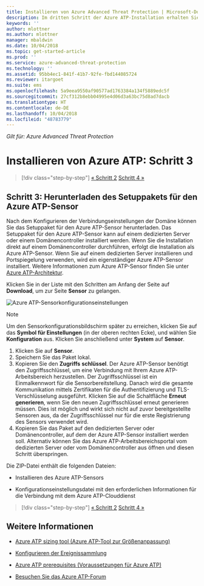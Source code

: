 ```yaml
---
title: Installieren von Azure Advanced Threat Protection | Microsoft-Dokumentation
description: Im dritten Schritt der Azure ATP-Installation erhalten Sie Hilfe zum Download des Setuppakets für den Azure ATP-Sensor.
keywords: ''
author: mlottner
ms.author: mlottner
manager: mbaldwin
ms.date: 10/04/2018
ms.topic: get-started-article
ms.prod: ''
ms.service: azure-advanced-threat-protection
ms.technology: ''
ms.assetid: 95bb4ec1-841f-41b7-92fe-fbd144085724
ms.reviewer: itargoet
ms.suite: ems
ms.openlocfilehash: 5a9eea9550af90577ad1763384a134f5889edc5f
ms.sourcegitcommit: 27cf312b8ebb04995e4d06d3a63bc75d8ad7dacb
ms.translationtype: HT
ms.contentlocale: de-DE
ms.lasthandoff: 10/04/2018
ms.locfileid: "48783779"
---
```

*Gilt für: Azure Advanced Threat Protection*



# <a name="install-azure-atp---step-3"></a>Installieren von Azure ATP: Schritt 3

> [!div class="step-by-step"]
> [« Schritt 2](install-atp-step2.md)
> [Schritt 4 »](install-atp-step4.md)

## <a name="step-3-download-the-azure-atp-sensor-setup-package"></a>Schritt 3: Herunterladen des Setuppakets für den Azure ATP-Sensor
Nach dem Konfigurieren der Verbindungseinstellungen der Domäne können Sie das Setuppaket für den Azure ATP-Sensor herunterladen. Das Setuppaket für den Azure ATP-Sensor kann auf einem dedizierten Server oder einem Domänencontroller installiert werden. Wenn Sie die Installation direkt auf einem Domänencontroller durchführen, erfolgt die Installation als Azure ATP-Sensor. Wenn Sie auf einem dedizierten Server installieren und Portspiegelung verwenden, wird ein eigenständiger Azure ATP-Sensor installiert. Weitere Informationen zum Azure ATP-Sensor finden Sie unter [Azure ATP-Architektur](atp-architecture.md). 

Klicken Sie in der Liste mit den Schritten am Anfang der Seite auf **Download**, um zur Seite **Sensor** zu gelangen.

![Azure ATP-Sensorkonfigurationseinstellungen](media/atp-sensor-config.png)

> [!NOTE] 
> Um den Sensorkonfigurationsbildschirm später zu erreichen, klicken Sie auf das **Symbol für Einstellungen** (in der oberen rechten Ecke), und wählen Sie **Konfiguration** aus. Klicken Sie anschließend unter **System** auf **Sensor**.  

1.  Klicken Sie auf **Sensor**.
2.  Speichern Sie das Paket lokal.
3.  Kopieren Sie den **Zugriffs** **schlüssel**. Der Azure ATP-Sensor benötigt den Zugriffsschlüssel, um eine Verbindung mit Ihrem Azure ATP-Arbeitsbereich herzustellen. Der Zugriffsschlüssel ist ein Einmalkennwort für die Sensorbereitstellung. Danach wird die gesamte Kommunikation mittels Zertifikaten für die Authentifizierung und TLS-Verschlüsselung ausgeführt. Klicken Sie auf die Schaltfläche **Erneut generieren**, wenn Sie den neuen Zugriffsschlüssel erneut generieren müssen. Dies ist möglich und wirkt sich nicht auf zuvor bereitgestellte Sensoren aus, da der Zugriffsschlüssel nur für die erste Registrierung des Sensors verwendet wird.
4.  Kopieren Sie das Paket auf den dedizierten Server oder Domänencontroller, auf dem der Azure ATP-Sensor installiert werden soll. Alternativ können Sie das Azure ATP-Arbeitsbereichsportal vom dedizierten Server oder vom Domänencontroller aus öffnen und diesen Schritt überspringen.

Die ZIP-Datei enthält die folgenden Dateien:

-   Installieren des Azure ATP-Sensors

-   Konfigurationseinstellungsdatei mit den erforderlichen Informationen für die Verbindung mit dem Azure ATP-Clouddienst


> [!div class="step-by-step"]
> [« Schritt 2](install-atp-step2.md)
> [Schritt 4 »](install-atp-step4.md)


## <a name="see-also"></a>Weitere Informationen

- [Azure ATP sizing tool (Azure ATP-Tool zur Größenanpassung)](http://aka.ms/aatpsizingtool)

- [Konfigurieren der Ereignissammlung](configure-event-collection.md)

- [Azure ATP prerequisites (Voraussetzungen für Azure ATP)](atp-prerequisites.md)

- [Besuchen Sie das Azure ATP-Forum](https://aka.ms/azureatpcommunity)